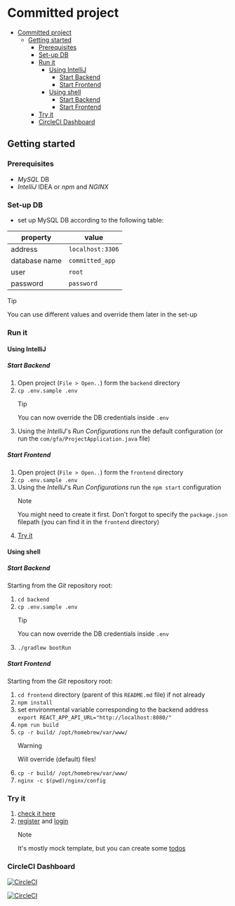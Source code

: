 # Committed project

<!-- TOC -->
* [Committed project](#committed-project)
  * [Getting started](#getting-started)
    * [Prerequisites](#prerequisites)
    * [Set-up DB](#set-up-db)
    * [Run it](#run-it)
      * [Using IntelliJ](#using-intellij)
        * [Start Backend](#start-backend)
        * [Start Frontend](#start-frontend)
      * [Using shell](#using-shell)
        * [Start Backend](#start-backend-1)
        * [Start Frontend](#start-frontend-1)
    * [Try it](#try-it)
    * [CircleCI Dashboard](#circleci-dashboard)
<!-- TOC -->

## Getting started

### Prerequisites

+ _MySQL_ DB
+ _IntelliJ_ IDEA or _npm_ and _NGINX_

### Set-up DB

+ set up MySQL DB according to the following table:

| property      | value            |
|---------------|------------------|
| address       | `localhost:3306` |
| database name | `committed_app`  |
| user          | `root`           |
| password      | `password`       |

> [!TIP]  
> You can use different values and override them later in the set-up

### Run it

#### Using IntelliJ

##### Start Backend

1. Open project (`File > Open..`) form the `backend` directory
2. `cp .env.sample .env`
   > [!TIP]
   > You can now override the DB credentials inside `.env`
3. Using the _IntelliJ_'s _Run Configurations_ run the default configuration (or run
   the `com/gfa/ProjectApplication.java` file)

##### Start Frontend

1. Open project (`File > Open..`) form the `frontend` directory
2. `cp .env.sample .env`
3. Using the _IntelliJ_'s _Run Configurations_ run the `npm start` configuration
   > [!NOTE]
   > You might need to create it first. Don't forgot to specify the `package.json` filepath
   > (you can find it in the `frontend` directory)
4. [Try it](#try-it)

#### Using shell

##### Start Backend

Starting from the _Git_ repository root:
1. `cd backend`
2. `cp .env.sample .env`
   > [!TIP]
   > You can now override the DB credentials inside `.env`
3. `./gradlew bootRun`

##### Start Frontend

Starting from the _Git_ repository root:

1. `cd frontend` directory (parent of this `README.md` file) if not already
2. `npm install`
3. set environmental variable corresponding to the backend address
   `export REACT_APP_API_URL="http://localhost:8080/"`
4. `npm run build`
5. `cp -r build/ /opt/homebrew/var/www/`
   > [!WARNING]  
   > Will override (default) files!
6. `cp -r build/ /opt/homebrew/var/www/`
7. `nginx -c $(pwd)/nginx/config`

### Try it

1. [check it here](http://127.0.0.1:80)
2. [register](http://localhost/auth/register) and [login](http://localhost/auth/login)
   > [!NOTE]  
   > It's mostly mock template, but you can create some [todos](http://localhost/todos)

### CircleCI Dashboard

[![CircleCI](https://circleci.com/gh/green-fox-academy/simensis-osic-devops-zwei.svg?style=svg&circle-token=1fb56c98fa1dccdd4290292136985d0732e51e59)](https://app.circleci.com/pipelines/github/green-fox-academy/simensis-osic-devops-zwei?branch=develop)

[![CircleCI](https://dl.circleci.com/insights-snapshot/gh/green-fox-academy/simensis-osic-devops-zwei/develop/build_and_test/badge.svg?window=7d&circle-token=1fb56c98fa1dccdd4290292136985d0732e51e59)](https://app.circleci.com/insights/github/green-fox-academy/simensis-osic-devops-zwei/workflows/build_and_test/overview?branch=develop&reporting-window=last-7-days&insights-snapshot=true)
